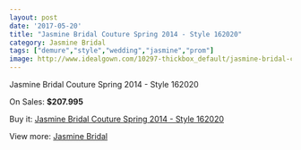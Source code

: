 ```yaml
---
layout: post
date: '2017-05-20'
title: "Jasmine Bridal Couture Spring 2014 - Style 162020"
category: Jasmine Bridal
tags: ["demure","style","wedding","jasmine","prom"]
image: http://www.idealgown.com/10297-thickbox_default/jasmine-bridal-couture-spring-2014-style-162020.jpg
---
```

Jasmine Bridal Couture Spring 2014 - Style 162020

On Sales: **$207.995**
<a href="https://www.idealgown.com/en/jasmine-bridal/4234-jasmine-bridal-couture-spring-2014-style-162020.html"><amp-img layout="responsive" width="600" height="600" src="//www.idealgown.com/10297-thickbox_default/jasmine-bridal-couture-spring-2014-style-162020.jpg" alt="Jasmine Bridal Couture Spring 2014 - Style 162020 0" /></a>
<a href="https://www.idealgown.com/en/jasmine-bridal/4234-jasmine-bridal-couture-spring-2014-style-162020.html"><amp-img layout="responsive" width="600" height="600" src="//www.idealgown.com/10299-thickbox_default/jasmine-bridal-couture-spring-2014-style-162020.jpg" alt="Jasmine Bridal Couture Spring 2014 - Style 162020 1" /></a>
<a href="https://www.idealgown.com/en/jasmine-bridal/4234-jasmine-bridal-couture-spring-2014-style-162020.html"><amp-img layout="responsive" width="600" height="600" src="//www.idealgown.com/10298-thickbox_default/jasmine-bridal-couture-spring-2014-style-162020.jpg" alt="Jasmine Bridal Couture Spring 2014 - Style 162020 2" /></a>

Buy it: [Jasmine Bridal Couture Spring 2014 - Style 162020](https://www.idealgown.com/en/jasmine-bridal/4234-jasmine-bridal-couture-spring-2014-style-162020.html "Jasmine Bridal Couture Spring 2014 - Style 162020")

View more: [Jasmine Bridal](https://www.idealgown.com/en/50-jasmine-bridal "Jasmine Bridal")